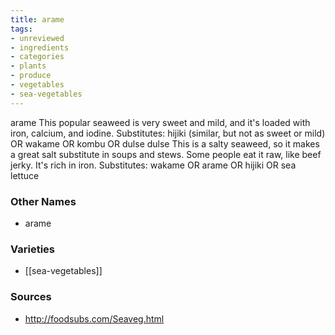 ```yaml
---
title: arame
tags:
- unreviewed
- ingredients
- categories
- plants
- produce
- vegetables
- sea-vegetables
---
```

arame This popular seaweed is very sweet and mild, and it's loaded with iron, calcium, and iodine. Substitutes: hijiki (similar, but not as sweet or mild) OR wakame OR kombu OR dulse dulse This is a salty seaweed, so it makes a great salt substitute in soups and stews. Some people eat it raw, like beef jerky. It's rich in iron. Substitutes: wakame OR arame OR hijiki OR sea lettuce

### Other Names

* arame

### Varieties

* [[sea-vegetables]]

### Sources
* http://foodsubs.com/Seaveg.html
